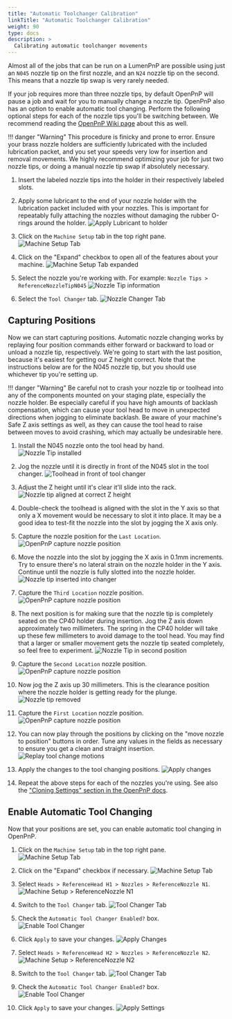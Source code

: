 ```yaml
---
title: "Automatic Toolchanger Calibration"
linkTitle: "Automatic Toolchanger Calibration"
weight: 90
type: docs
description: >
  Calibrating automatic toolchanger movements
---
```


Almost all of the jobs that can be run on a LumenPnP are possible using just an `N045` nozzle tip on the first nozzle, and an `N24` nozzle tip on the second. This means that a nozzle tip swap is very rarely needed.

If your job requires more than three nozzle tips, by default OpenPnP will pause a job and wait for you to manually change a nozzle tip. OpenPnP also has an option to enable automatic tool changing. Perform the following optional steps for each of the nozzle tips you'll be switching between. We recommend reading the [OpenPnP Wiki page](https://github.com/openpnp/openpnp/wiki/Nozzle-Tip-Changer) about this as well.

!!! danger "Warning"
      This procedure is finicky and prone to error. Ensure your brass nozzle holders are sufficiently lubricated with the included lubrication packet, and you set your speeds very low for insertion and removal movements. We highly recommend optimizing your job for just two nozzle tips, or doing a manual nozzle tip swap if absolutely necessary.

1. Insert the labeled nozzle tips into the holder in their respectively labeled slots.

1. Apply some lubricant to the end of your nozzle holder with the lubrication packet included with your nozzles. This is important for repeatably fully attaching the nozzles without damaging the rubber O-rings around the holder.
  ![Apply Lubricant to holder](images/apply-super-lube.webp)

1. Click on the `Machine Setup` tab in the top right pane.
  ![Machine Setup Tab](images/Machine-Setup-Tab-3.webp)

1. Click on the "Expand" checkbox to open all of the features about your machine.
  ![Machine Setup Tab expanded](images/Expand-Checkbox-3.webp)

1. Select the nozzle you're working with. For example: `Nozzle Tips > ReferenceNozzleTipN045`
  ![Nozzle Tip information](images/select-nozzle-tip.webp)

1. Select the `Tool Changer` tab.
  ![Nozzle Changer Tab](images/tool-changer-tab.webp)

## Capturing Positions

Now we can start capturing positions. Automatic nozzle changing works by replaying four position commands either forward or backward to load or unload a nozzle tip, respectively. We're going to start with the last position, because it's easiest for getting our Z height correct. Note that the instructions below are for the N045 nozzle tip, but you should use whichever tip you're setting up.

!!! danger "Warning"
    Be careful not to crash your nozzle tip or toolhead into any of the components mounted on your staging plate, especially the nozzle holder. Be especially careful if you have high amounts of backlash compensation, which can cause your tool head to move in unexpected directions when jogging to eliminate backlash. Be aware of your machine's Safe Z axis settings as well, as they can cause the tool head to raise between moves to avoid crashing, which may actually be undesirable here.

1. Install the N045 nozzle onto the tool head by hand.
  ![Nozzle Tip installed](images/N045-nozzle-installed.webp)

2. Jog the nozzle until it is directly in front of the N045 slot in the tool changer.
  ![Toolhead in front of tool changer](images/toolhead-position-approx.webp)

3. Adjust the Z height until it's clear it'll slide into the rack.
  ![Nozzle tip aligned at correct Z height](images/tool-z-position.webp)

4. Double-check the toolhead is aligned with the slot in the Y axis so that only a X movement would be necessary to slot it into place. It may be a good idea to test-fit the nozzle into the slot by jogging the X axis only.

5. Capture the nozzle position for the `Last Location`.
  ![OpenPnP capture nozzle position](images/last-tool-position.webp)

6. Move the nozzle into the slot by jogging the X axis in 0.1mm increments. Try to ensure there's no lateral strain on the nozzle holder in the Y axis. Continue until the nozzle is fully slotted into the nozzle holder.
  ![Nozzle tip inserted into changer](images/position-3-nozzle.webp)

7. Capture the `Third Location` nozzle position.
  ![OpenPnP capture nozzle position](images/3rd-tool-position.webp)

8. The next position is for making sure that the nozzle tip is completely seated on the CP40 holder during insertion. Jog the Z axis down approximately two millimeters. The spring in the CP40 holder will take up these few millimeters to avoid damage to the tool head. You may find that a larger or smaller movement gets the nozzle tip seated completely, so feel free to experiment.
  ![Nozzle Tip in second position](images/2nd-position-nozzle.webp)

9. Capture the `Second Location` nozzle position.
  ![OpenPnP capture nozzle position](images/2nd-tool-position.webp)

10. Now jog the Z axis up 30 millimeters. This is the clearance position where the nozzle holder is getting ready for the plunge.
  ![Nozzle tip removed](images/position-1-tool-change.webp)

11. Capture the `First Location` nozzle position.
  ![OpenPnP capture nozzle position](images/1st-tool-position.webp)

12. You can now play through the positions by clicking on the "move nozzle to position" buttons in order. Tune any values in the fields as necessary to ensure you get a clean and straight insertion.
  ![Replay tool change motions](images/replay-tool-change.webp)

13. Apply the changes to the tool changing positions.
  ![Apply changes](images/apply-tool-changing-positions.webp)

14. Repeat the above steps for each of the nozzles you're using. See also the ["Cloning Settings" section in the OpenPnP docs](https://github.com/openpnp/openpnp/wiki/Nozzle-Tip-Changer#cloning-settings).

## Enable Automatic Tool Changing

Now that your positions are set, you can enable automatic tool changing in OpenPnP.

1. Click on the `Machine Setup` tab in the top right pane.
  ![Machine Setup Tab](images/Machine-Setup-Tab-3.webp)

2. Click on the "Expand" checkbox if necessary.
  ![Machine Setup Tab](images/Expand-Checkbox-3.webp)

3. Select `Heads > ReferenceHead H1 > Nozzles > ReferenceNozzle N1`.
  ![Machine Setup > ReferenceNozzle N1](images/reference-nozzle-1.webp)

4. Switch to the `Tool Changer` tab.
  ![Tool Changer Tab](images/nozzle-tool-changer-tab.webp)

5. Check the `Automatic Tool Changer Enabled?` box.
  ![Enable Tool Changer](images/enable-auto-tool-change.webp)

6. Click `Apply` to save your changes.
  ![Apply Changes](images/apply-tool-changer-n1.webp)

7. Select `Heads > ReferenceHead H2 > Nozzles > ReferenceNozzle N2`.
  ![Machine Setup > ReferenceNozzle N2](images/reference-nozzle-2.webp)

8. Switch to the `Tool Changer` tab.
  ![Tool Changer Tab](images/nozzle-tool-changer-tab-n2.webp)

9. Check the `Automatic Tool Changer Enabled?` box.
  ![Enable Tool Changer](images/enable-auto-tool-change-n2.webp)

10. Click `Apply` to save your changes.
  ![Apply Settings](images/apply-tool-changer-n2.webp)
